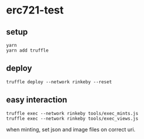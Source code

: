 # erc721-test

## setup
```
yarn
yarn add truffle
```

## deploy
```
truffle deploy --network rinkeby --reset
```

## easy interaction
```
truffle exec --network rinkeby tools/exec_mints.js
truffle exec --network rinkeby tools/exec_views.js
```
when minting, set json and image files on correct uri.
